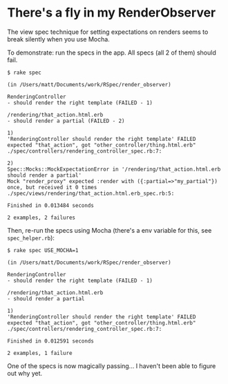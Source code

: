 There's a fly in my RenderObserver
==================================

The view spec technique for setting expectations on renders seems to break silently when you use Mocha.

To demonstrate: run the specs in the app. All specs (all 2 of them) should fail.

    $ rake spec
    
    (in /Users/matt/Documents/work/RSpec/render_observer)
    
    RenderingController
    - should render the right template (FAILED - 1)
    
    /rendering/that_action.html.erb
    - should render a partial (FAILED - 2)
    
    1)
    'RenderingController should render the right template' FAILED
    expected "that_action", got "other_controller/thing.html.erb"
    ./spec/controllers/rendering_controller_spec.rb:7:
    
    2)
    Spec::Mocks::MockExpectationError in '/rendering/that_action.html.erb should render a partial'
    Mock "render_proxy" expected :render with ({:partial=>"my_partial"}) once, but received it 0 times
    ./spec/views/rendering/that_action.html.erb_spec.rb:5:
    
    Finished in 0.013484 seconds
    
    2 examples, 2 failures


Then, re-run the specs using Mocha (there's a env variable for this, see `spec_helper.rb`):

    $ rake spec USE_MOCHA=1
    
    (in /Users/matt/Documents/work/RSpec/render_observer)
    
    RenderingController
    - should render the right template (FAILED - 1)
    
    /rendering/that_action.html.erb
    - should render a partial
    
    1)
    'RenderingController should render the right template' FAILED
    expected "that_action", got "other_controller/thing.html.erb"
    ./spec/controllers/rendering_controller_spec.rb:7:
    
    Finished in 0.012591 seconds
    
    2 examples, 1 failure

One of the specs is now magically passing... I haven't been able to figure out why yet.
